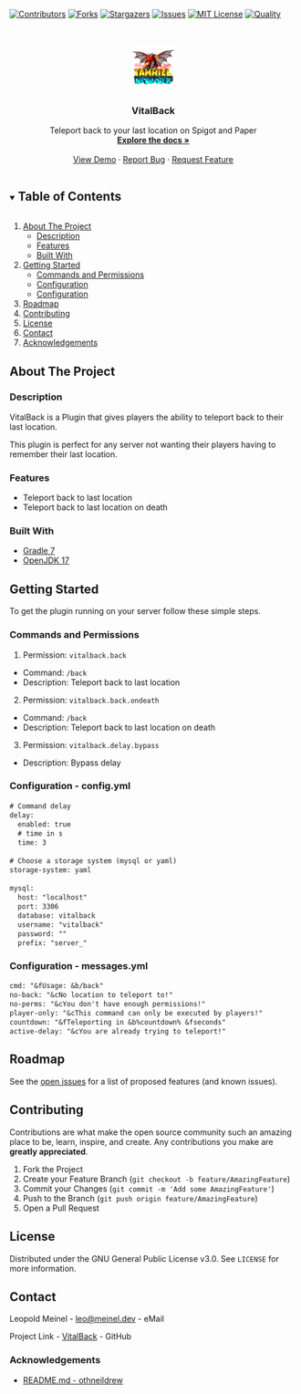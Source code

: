 <!-- PROJECT SHIELDS -->
[![Contributors][contributors-shield]][contributors-url]
[![Forks][forks-shield]][forks-url]
[![Stargazers][stars-shield]][stars-url]
[![Issues][issues-shield]][issues-url]
[![MIT License][license-shield]][license-url]
[![Quality][quality-shield]][quality-url]

<!-- PROJECT LOGO -->
<!--suppress ALL -->
<br />
<p align="center">
  <a href="https://github.com/LeoMeinel/VitalBack">
    <img src="images/logo.png" alt="Logo" width="80" height="80">
  </a>

<h3 align="center">VitalBack</h3>

  <p align="center">
    Teleport back to your last location on Spigot and Paper
    <br />
    <a href="https://github.com/LeoMeinel/VitalBack"><strong>Explore the docs »</strong></a>
    <br />
    <br />
    <a href="https://github.com/LeoMeinel/VitalBack">View Demo</a>
    ·
    <a href="https://github.com/LeoMeinel/VitalBack/issues">Report Bug</a>
    ·
    <a href="https://github.com/LeoMeinel/VitalBack/issues">Request Feature</a>
  </p>

<!-- TABLE OF CONTENTS -->
<details open="open">
  <summary><h2 style="display: inline-block">Table of Contents</h2></summary>
  <ol>
    <li>
      <a href="#about-the-project">About The Project</a>
      <ul>
        <li><a href="#description">Description</a></li>
        <li><a href="#features">Features</a></li>
        <li><a href="#built-with">Built With</a></li>
      </ul>
    </li>
    <li>
      <a href="#getting-started">Getting Started</a>
      <ul>
        <li><a href="#commands-and-permissions">Commands and Permissions</a></li>
        <li><a href="#configuration - config.yml">Configuration</a></li>
		<li><a href="#configuration - messages.yml">Configuration</a></li>
      </ul>
    </li>
    <li><a href="#roadmap">Roadmap</a></li>
    <li><a href="#contributing">Contributing</a></li>
    <li><a href="#license">License</a></li>
    <li><a href="#contact">Contact</a></li>
    <li><a href="#acknowledgements">Acknowledgements</a></li>
  </ol>
</details>

<!-- ABOUT THE PROJECT -->

## About The Project

### Description

VitalBack is a Plugin that gives players the ability to teleport back to their last location.

This plugin is perfect for any server not wanting their players having to remember their last location.

### Features

* Teleport back to last location
* Teleport back to last location on death

### Built With

* [Gradle 7](https://docs.gradle.org/7.4/release-notes.html)
* [OpenJDK 17](https://openjdk.java.net/projects/jdk/17/)

<!-- GETTING STARTED -->

## Getting Started

To get the plugin running on your server follow these simple steps.

### Commands and Permissions

1. Permission: `vitalback.back`

* Command: `/back`
* Description: Teleport back to last location

2. Permission: `vitalback.back.ondeath`

* Command: `/back`
* Description: Teleport back to last location on death

3. Permission: `vitalback.delay.bypass`

* Description: Bypass delay

### Configuration - config.yml

```
# Command delay
delay:
  enabled: true
  # time in s
  time: 3

# Choose a storage system (mysql or yaml)
storage-system: yaml

mysql:
  host: "localhost"
  port: 3306
  database: vitalback
  username: "vitalback"
  password: ""
  prefix: "server_"
```

### Configuration - messages.yml

```
cmd: "&fUsage: &b/back"
no-back: "&cNo location to teleport to!"
no-perms: "&cYou don't have enough permissions!"
player-only: "&cThis command can only be executed by players!"
countdown: "&fTeleporting in &b%countdown% &fseconds"
active-delay: "&cYou are already trying to teleport!"
```

<!-- ROADMAP -->

## Roadmap

See the [open issues](https://github.com/LeoMeinel/VitalBack/issues) for a list of proposed features (and known
issues).

<!-- CONTRIBUTING -->

## Contributing

Contributions are what make the open source community such an amazing place to be, learn, inspire, and create. Any
contributions you make are **greatly appreciated**.

1. Fork the Project
2. Create your Feature Branch (`git checkout -b feature/AmazingFeature`)
3. Commit your Changes (`git commit -m 'Add some AmazingFeature'`)
4. Push to the Branch (`git push origin feature/AmazingFeature`)
5. Open a Pull Request

<!-- LICENSE -->

## License

Distributed under the GNU General Public License v3.0. See `LICENSE` for more information.

<!-- CONTACT -->

## Contact

Leopold Meinel - [leo@meinel.dev](mailto:leo@meinel.dev) - eMail

Project Link - [VitalBack](https://github.com/LeoMeinel/VitalBack) - GitHub

<!-- ACKNOWLEDGEMENTS -->

### Acknowledgements

* [README.md - othneildrew](https://github.com/othneildrew/Best-README-Template)

<!-- MARKDOWN LINKS & IMAGES -->

[contributors-shield]: https://img.shields.io/github/contributors-anon/LeoMeinel/VitalBack?style=for-the-badge

[contributors-url]: https://github.com/LeoMeinel/VitalBack/graphs/contributors

[forks-shield]: https://img.shields.io/github/forks/LeoMeinel/VitalBack?label=Forks&style=for-the-badge

[forks-url]: https://github.com/LeoMeinel/VitalBack/network/members

[stars-shield]: https://img.shields.io/github/stars/LeoMeinel/VitalBack?style=for-the-badge

[stars-url]: https://github.com/LeoMeinel/VitalBack/stargazers

[issues-shield]: https://img.shields.io/github/issues/LeoMeinel/VitalBack?style=for-the-badge

[issues-url]: https://github.com/LeoMeinel/VitalBack/issues

[license-shield]: https://img.shields.io/github/license/LeoMeinel/VitalBack?style=for-the-badge

[license-url]: https://github.com/LeoMeinel/VitalBack/blob/main/LICENSE

[quality-shield]: https://img.shields.io/codefactor/grade/github/LeoMeinel/VitalBack?style=for-the-badge

[quality-url]: https://www.codefactor.io/repository/github/LeoMeinel/VitalBack
